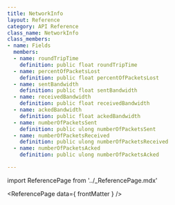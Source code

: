 ```yaml
---
title: NetworkInfo
layout: Reference
category: API Reference
class_name: NetworkInfo
class_members:
- name: Fields
  members:
  - name: roundTripTime
    definition: public float roundTripTime
  - name: percentOfPacketsLost
    definition: public float percentOfPacketsLost
  - name: sentBandwidth
    definition: public float sentBandwidth
  - name: receivedBandwidth
    definition: public float receivedBandwidth
  - name: ackedBandwidth
    definition: public float ackedBandwidth
  - name: numberOfPacketsSent
    definition: public ulong numberOfPacketsSent
  - name: numberOfPacketsReceived
    definition: public ulong numberOfPacketsReceived
  - name: numberOfPacketsAcked
    definition: public ulong numberOfPacketsAcked

---
```

import ReferencePage from '../_ReferencePage.mdx'

<ReferencePage data={ frontMatter } />
